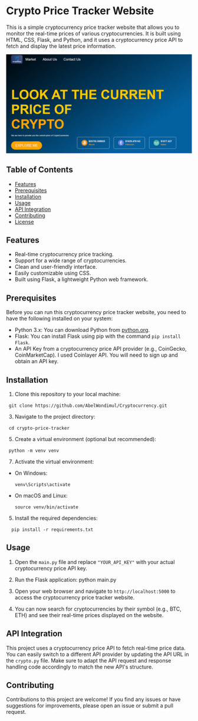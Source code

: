 # Crypto Price Tracker Website

This is a simple cryptocurrency price tracker website that allows you to monitor the real-time prices of various cryptocurrencies. It is built using HTML, CSS, Flask, and Python, and it uses a cryptocurrency price API to fetch and display the latest price information.


<img src="Img/crypto.png" alt="screenshot of website">

## Table of Contents

- [Features](#features)
- [Prerequisites](#prerequisites)
- [Installation](#installation)
- [Usage](#usage)
- [API Integration](#api-integration)
- [Contributing](#contributing)
- [License](#license)

## Features

- Real-time cryptocurrency price tracking.
- Support for a wide range of cryptocurrencies.
- Clean and user-friendly interface.
- Easily customizable using CSS.
- Built using Flask, a lightweight Python web framework.

## Prerequisites

Before you can run this cryptocurrency price tracker website, you need to have the following installed on your system:

- Python 3.x: You can download Python from [python.org](https://www.python.org/downloads/).
- Flask: You can install Flask using pip with the command `pip install Flask`.
- An API Key from a cryptocurrency price API provider (e.g., CoinGecko, CoinMarketCap). I used Coinlayer API. You will need to sign up and obtain an API key.

## Installation

1. Clone this repository to your local machine:
  ```
   git clone https://github.com/AbelWondimul/Cryptocurrency.git
  ```
3. Navigate to the project directory:
  ```
   cd crypto-price-tracker
  ```
5. Create a virtual environment (optional but recommended):
  ```
   python -m venv venv
  ```
7. Activate the virtual environment:

- On Windows:

  ```
  venv\Scripts\activate
  ```

- On macOS and Linux:

  ```
  source venv/bin/activate
  ```

5. Install the required dependencies:
  ```
    pip install -r requirements.txt
  ```

## Usage

1. Open the `main.py` file and replace `"YOUR_API_KEY"` with your actual cryptocurrency price API key.

2. Run the Flask application:
  python main.py

3. Open your web browser and navigate to `http://localhost:5000` to access the cryptocurrency price tracker website.

4. You can now search for cryptocurrencies by their symbol (e.g., BTC, ETH) and see their real-time prices displayed on the website.

## API Integration

This project uses a cryptocurrency price API to fetch real-time price data. You can easily switch to a different API provider by updating the API URL in the `crypto.py` file. Make sure to adapt the API request and response handling code accordingly to match the new API's structure.

## Contributing

Contributions to this project are welcome! If you find any issues or have suggestions for improvements, please open an issue or submit a pull request.










